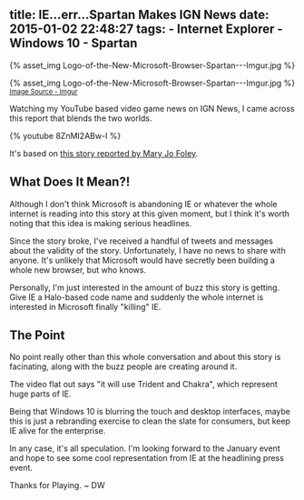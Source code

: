 title: IE...err...Spartan Makes IGN News
date: 2015-01-02 22:48:27
tags:
	- Internet Explorer
	- Windows 10
	- Spartan
---
{% asset_img Logo-of-the-New-Microsoft-Browser-Spartan---Imgur.jpg %}
<!-- more -->
{% asset_img Logo-of-the-New-Microsoft-Browser-Spartan---Imgur.jpg %}
<small>[Image Source - Imgur](http://i.imgur.com/Bsgqvsp.jpg?1)</small>

Watching my YouTube based video game news on IGN News, I came across this report that blends the two worlds.

{% youtube 8ZnMI2ABw-I %}

It's based on [this story reported by Mary Jo Foley](http://www.zdnet.com/article/microsoft-is-building-a-new-browser-as-part-of-its-windows-10-push/).

## What Does It Mean?!
Although I don't think Microsoft is abandoning IE or whatever the whole internet is reading into this story at this given moment, but I think it's worth noting that this idea is making serious headlines.

Since the story broke, I've received a handful of tweets and messages about the validity of the story. Unfortunately, I have no news to share with anyone. It's unlikely that Microsoft would have secretly been building a whole new browser, but who knows.

Personally, I'm just interested in the amount of buzz this story is getting. Give IE a Halo-based code name and suddenly the whole internet is interested in Microsoft finally "killing" IE.

## The Point
No point really other than this whole conversation and about this story is facinating, along with the buzz people are creating around it.

The video flat out says "it will use Trident and Chakra", which represent huge parts of IE.

Being that Windows 10 is blurring the touch and desktop interfaces, maybe this is just a rebranding exercise to clean the slate for consumers, but keep IE alive for the enterprise.

In any case, it's all speculation. I'm looking forward to the January event and hope to see some cool representation from IE at the headlining press event.

Thanks for Playing. ~ DW



